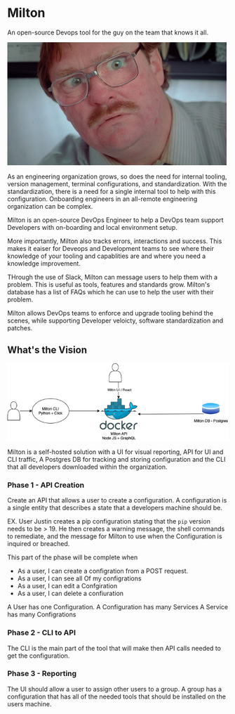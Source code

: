 # Milton

An open-source Devops tool for the guy on the team that knows it all.

![Milton](./docs/images/milton.jpeg)

As an engineering organization grows, so does the need for internal tooling, version management, terminal configurations, and standardization. With the standardization, there is a need for a single internal tool to help with this configuration. Onboarding engineers in an all-remote engineering organization can be complex.

Milton is an open-source DevOps Engineer to help a DevOps team support Developers with on-boarding and local environment setup.

More importantly, Milton also tracks errors, interactions and success. This makes it eaiser for Deveops and Development teams to see where their knowledge of your tooling and capablities are and where you need a knowledge improvement.

THrough the use of Slack, Milton can message users to help them with a problem. This is useful as tools, features and standards grow. Milton's database has a list of FAQs which he can use to help the user with their problem.

Milton allows DevOps teams to enforce and upgrade tooling behind the scenes, while supporting Developer veloicty, software standardization and patches.

## What's the Vision

![Milton](./docs/images/MiltonSketch.png)

Milton is a self-hosted solution with a UI for visual reporting, API for UI and CLI traffic, A Postgres DB for tracking and storing configuration and the CLI that all developers downloaded within the organization.

### Phase 1 - API Creation

Create an API that allows a user to create a configuration. A configuration is a single entity that describes a state that a developers machine should be.

EX. User Justin creates a pip configuration stating that the `pip` version needs to be > 19. He then creates a warning message, the shell commands to remediate, and the message for Milton to use when the Configuration is inquired or breached.

This part of the phase will be complete when

- As a user, I can create a configration from a POST request.
- As a user, I can see all Of my configrations
- As a user, I can edit a Confgiration
- As a user, I can delete a confiuration

A User has one Configuration.
A Configuration has many Services
A Service has many Configrations

### Phase 2 - CLI to API

The CLI is the main part of the tool that will make then API calls needed to get the configuration.

### Phase 3 - Reporting

The UI should allow a user to assign other users to a group. A group has a configuration that has all of the needed tools that should be installed on the users machine.
